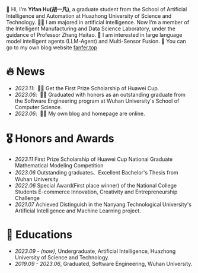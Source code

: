 
👋 Hi, I'm <strong>Yifan Hu(胡一凡)</strong>, a graduate student from the School of Artificial Intelligence and Automation at Huazhong University of Science and Technology. 
🧑‍💻 I am majored in artificial intelligence. Now I‘m a member of the Intelligent Manufacturing and Data Science Laboratory, under the guidance of Professor Zhang Haitao.
🧐 I am interested in large language model intelligent agents (LLM-Agent) and Multi-Sensor Fusion.
🥰 You can go to my own blog website [fanfer.top](https://fanfer.fun)
# 🔥 News
- *2023.11*: &nbsp;🎉🎉 Get the First Prize Scholarship of Huawei Cup.
- *2023.06*: &nbsp;🎉🎉 Graduated with honors as an outstanding graduate from the Software Engineering program at Wuhan University's School of Computer Science.
- *2023.06*: &nbsp;🎉🎉 My own blog and homepage are online.

# 🎖 Honors and Awards
- *2023.11* First Prize Scholarship of Huawei Cup National Graduate Mathematical Modeling Competition
- *2023.06* Outstanding graduates、Excellent Bachelor's Thesis from Wuhan University
- *2022.06* Special Award(First place winner) of the National College Students E-commerce Innovation, Creativity and Entrepreneurship Challenge
- *2021.07* Achieved Distinguish in the Nanyang Technological University's Artificial Intelligence and Machine Learning project.

# 📖 Educations
- *2023.09 -  (now)*,  Undergraduate, Artificial Intelligence, Huazhong University of Science and Technology.
- *2019.09 - 2023.06*, Graduated, Software Engineering, Wuhan University. 

<!---
fanferhu/fanferhu is a ✨ special ✨ repository because its `README.md` (this file) appears on your GitHub profile.
You can click the Preview link to take a look at your changes.
--->
